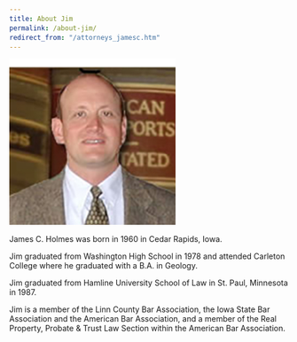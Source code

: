 ```yaml
---
title: About Jim
permalink: /about-jim/
redirect_from: "/attorneys_jamesc.htm"
---
```


![James C. Holmes](/assets/james_holmes.jpeg)

James C. Holmes was born in 1960 in Cedar Rapids, Iowa.

Jim graduated from Washington High School in 1978 and attended Carleton College where he graduated with a B.A. in Geology.

Jim graduated from Hamline University School of Law in St. Paul, Minnesota in 1987.

Jim is a member of the Linn County Bar Association, the Iowa State Bar Association and the American Bar Association, and a member of the Real Property, Probate & Trust Law Section within the American Bar Association.

